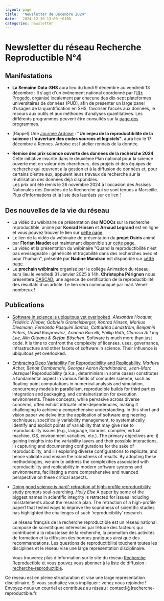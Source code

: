 ```yaml
---
layout: page
title:  "Newsletter de Décembre 2024"
date:   2024-12-30 13:00 +0100
categories: newsletter
---
```


# Newsletter du réseau Recherche Reproductible N°4

## Manifestations


- **La Semaine Data-SHS** aura lieu du lundi 9 décembre au vendredi 13 décembre :
     Il s'agit d'un évènement national coordonné par l’[IR* Progedo](https://www.progedo.fr/progedo/), organisé localement par chacune des dix-sept plateformes universitaires de données (PUD), afin de présenter un large panel d’usages de la quantification en SHS, favoriser l’accès aux données, le recours aux outils et aux méthodes d’analyses quantitatives. Les différents programmes peuvent être consultés sur la [page des programmes](https://progedo.hypotheses.org/8275).
-  [Rappel] Une [Journée Ardoise](https://je2024-ardoise.sciencesconf.org/) : **"Un enjeu de la reproductibilité de la science : l'ouverture des codes sources et logiciels"**, aura lieu le 17 décembre à Rennes. Ardoise est l'atelier rennais de la donnée.

- **Remise des prix science ouverte des données de la recherche 2024**.
  Cette initiative inscrite dans le deuxième Plan national pour la science ouverte met en valeur des chercheurs, des projets et des équipes de recherche qui œuvrent à la gestion et à la diffusion de données et, pour certains d’entre eux, appuient leurs travaux de recherche sur la réutilisation des données déjà disponibles.<br>
  Les prix ont été remis le 26 novembre 2024 à l’occasion des Assises Nationales des Données de la Recherche qui se sont tenues à Marseille.
  Plus d'informations et la liste des lauréats sur [ce lien](https://www.enseignementsup-recherche.gouv.fr/fr/remise-des-prix-science-ouverte-des-donnees-de-la-recherche-2024-98045) !


## Des nouvelles de la vie du réseau

- La vidéo du wébinaire de présentation des **MOOCs** sur la recherche reproductible, animé par **Konrad Hinsen** et **Arnaud Legrand** est en ligne et vous pouvez trouver le lien sur [cette page](https://www.recherche-reproductible.fr/past-webinaires/2024/10/22/Presentation_MOOCs.html).
- Le lien de la vidéo du wébinaire de présentation du **projet Osiris** animé par **Florian Naudet** est maintenant disponible sur [cette page](https://www.recherche-reproductible.fr/past-webinaires/2024/10/23/The-Osiris-project-F-Naudet.html).
- La vidéo et la présentation du wébinaire "Quand la reproductibilité n’est pas envisageable : généricité et traçabilité dans des recherches avec et pour l’humain", présenté par **Nadine Mandran** est disponible sur [cette page](https://www.recherche-reproductible.fr/webinaires/2024/11/29/Genericite.html).
- Le **prochain wébinaire** organisé par le collège Animation du réseau, aura lieu le vendredi 31 Janvier 2025 à 14h. **Christophe Pérignon** nous présentera [CASCAD](https://www.cascad.tech/), une agence de certification de la reproductibilité des résultats d'un article. Le lien sera communiqué par mail. Venez nombreux !




## Publications

- [Software in science is ubiquitous yet overlooked](https://www.nature.com/articles/s43588-024-00651-2).
*Alexandre Hocquet, Frédéric Wieber, Gabriele Gramelsberger, Konrad Hinsen, Markus Diesmann, Fernando Pasquini Santos, Catharina Landström, Benjamin Peters, Dawid Kasprowicz, Arianna Borrelli, Phillip Roth, Clarissa Ai Ling Lee, Alin Olteanu & Stefan Böschen*.
Software is much more than just code. It is time to confront the complexity of licenses,
uses, governance, infrastructure and other facets of software in science. Their influence is
ubiquitous yet overlooked.

- [Embracing Deep Variability For Reproducibility and Replicability](https://dl.acm.org/doi/10.1145/3641525.366362).
*Mathieu Acher, Benoit Combemale, Georges Aaron Randrianaina, Jean-Marc Jezequel*
Reproducibility (a.k.a., determinism in some cases) constitutes a fundamental aspect in various fields of computer science, such as floating-point computations in numerical analysis and simulation, concurrency models in parallelism, reproducible builds for third parties integration and packaging, and containerization for execution environments. These concepts, while pervasive across diverse concerns, often exhibit intricate inter-dependencies, making it challenging to achieve a comprehensive understanding. In this short and vision paper we delve into the application of software engineering techniques, specifically variability management, to systematically identify and explicit points of variability that may give rise to reproducibility issues (e.g., language, libraries, compiler, virtual machine, OS, environment variables, etc.). The primary objectives are: i) gaining insights into the variability layers and their possible interactions, ii) capturing and documenting configurations for the sake of reproducibility, and iii) exploring diverse configurations to replicate, and hence validate and ensure the robustness of results. By adopting these methodologies, we aim to address the complexities associated with reproducibility and replicability in modern software systems and environments, facilitating a more comprehensive and nuanced perspective on these critical aspects.

- [Doing good science is hard’: retraction of high-profile reproducibility study prompts soul-searching](https://www.nature.com/articles/d41586-024-03178-8).
*Holly Else*
A paper by some of the biggest names in scientific integrity is retracted for issues including misstatements about the research plan. The retraction of a high-profile paper1 that tested ways to improve the soundness of scientific studies has highlighted the challenges of such ‘reproducibility’ research.


  Le réseau français de la recherche reproductible est un réseau national composé de scientifiques intéressés par l’étude des facteurs qui contribuent à la robustesse de la recherche, la promotion des activités de formation et la diffusion des bonnes pratiques ainsi que des recommandations. Les questions de reproductibilité touchent toutes les disciplines et le réseau vise une large représentation disciplinaire.

  Vous trouverez plus d'information sur le site du réseau [Recherche Reproductible](https://recherche-reproductible.fr/) et vous pouvez vous abonner à la liste de diffusion : [recherche-reproductible](https://groupes.renater.fr/sympa/info/recherche-reproductible).

Ce réseau est en pleine structuration et vise une large représentation disciplinaire. Si vous souhaitez vous impliquer : venez nous rejoindre ! Envoyez-nous un courriel et contribuez au réseau : contact[@]recherche-reproductible.fr.
